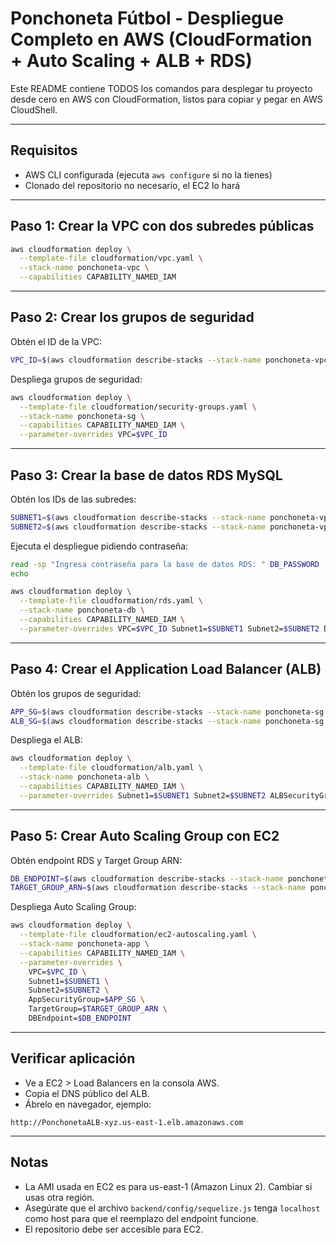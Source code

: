 # Ponchoneta Fútbol - Despliegue Completo en AWS (CloudFormation + Auto Scaling + ALB + RDS)

Este README contiene TODOS los comandos para desplegar tu proyecto desde cero en AWS con CloudFormation, listos para copiar y pegar en AWS CloudShell.

---

## Requisitos

- AWS CLI configurada (ejecuta `aws configure` si no la tienes)
- Clonado del repositorio no necesario, el EC2 lo hará

---

## Paso 1: Crear la VPC con dos subredes públicas

```bash
aws cloudformation deploy \
  --template-file cloudformation/vpc.yaml \
  --stack-name ponchoneta-vpc \
  --capabilities CAPABILITY_NAMED_IAM
```

---

## Paso 2: Crear los grupos de seguridad

Obtén el ID de la VPC:

```bash
VPC_ID=$(aws cloudformation describe-stacks --stack-name ponchoneta-vpc --query "Stacks[0].Outputs[?OutputKey=='PonchonetaVPC'].OutputValue" --output text)
```

Despliega grupos de seguridad:

```bash
aws cloudformation deploy \
  --template-file cloudformation/security-groups.yaml \
  --stack-name ponchoneta-sg \
  --capabilities CAPABILITY_NAMED_IAM \
  --parameter-overrides VPC=$VPC_ID
```

---

## Paso 3: Crear la base de datos RDS MySQL

Obtén los IDs de las subredes:

```bash
SUBNET1=$(aws cloudformation describe-stacks --stack-name ponchoneta-vpc --query "Stacks[0].Outputs[?OutputKey=='PonchonetaPublicSubnet1'].OutputValue" --output text)
SUBNET2=$(aws cloudformation describe-stacks --stack-name ponchoneta-vpc --query "Stacks[0].Outputs[?OutputKey=='PonchonetaPublicSubnet2'].OutputValue" --output text)
```

Ejecuta el despliegue pidiendo contraseña:

```bash
read -sp "Ingresa contraseña para la base de datos RDS: " DB_PASSWORD
echo

aws cloudformation deploy \
  --template-file cloudformation/rds.yaml \
  --stack-name ponchoneta-db \
  --capabilities CAPABILITY_NAMED_IAM \
  --parameter-overrides VPC=$VPC_ID Subnet1=$SUBNET1 Subnet2=$SUBNET2 DBPassword=$DB_PASSWORD
```

---

## Paso 4: Crear el Application Load Balancer (ALB)

Obtén los grupos de seguridad:

```bash
APP_SG=$(aws cloudformation describe-stacks --stack-name ponchoneta-sg --query "Stacks[0].Outputs[?OutputKey=='PonchonetaAppSecurityGroup'].OutputValue" --output text)
ALB_SG=$(aws cloudformation describe-stacks --stack-name ponchoneta-sg --query "Stacks[0].Outputs[?OutputKey=='PonchonetaALBSecurityGroup'].OutputValue" --output text)
```

Despliega el ALB:

```bash
aws cloudformation deploy \
  --template-file cloudformation/alb.yaml \
  --stack-name ponchoneta-alb \
  --capabilities CAPABILITY_NAMED_IAM \
  --parameter-overrides Subnet1=$SUBNET1 Subnet2=$SUBNET2 ALBSecurityGroup=$ALB_SG
```

---

## Paso 5: Crear Auto Scaling Group con EC2

Obtén endpoint RDS y Target Group ARN:

```bash
DB_ENDPOINT=$(aws cloudformation describe-stacks --stack-name ponchoneta-db --query "Stacks[0].Outputs[?OutputKey=='PonchonetaDBEndpoint'].OutputValue" --output text)
TARGET_GROUP_ARN=$(aws cloudformation describe-stacks --stack-name ponchoneta-alb --query "Stacks[0].Outputs[?OutputKey=='PonchonetaTargetGroup'].OutputValue" --output text)
```

Despliega Auto Scaling Group:

```bash
aws cloudformation deploy \
  --template-file cloudformation/ec2-autoscaling.yaml \
  --stack-name ponchoneta-app \
  --capabilities CAPABILITY_NAMED_IAM \
  --parameter-overrides \
    VPC=$VPC_ID \
    Subnet1=$SUBNET1 \
    Subnet2=$SUBNET2 \
    AppSecurityGroup=$APP_SG \
    TargetGroup=$TARGET_GROUP_ARN \
    DBEndpoint=$DB_ENDPOINT
```

---

## Verificar aplicación

- Ve a EC2 > Load Balancers en la consola AWS.
- Copia el DNS público del ALB.
- Ábrelo en navegador, ejemplo:

```
http://PonchonetaALB-xyz.us-east-1.elb.amazonaws.com
```

---

## Notas

- La AMI usada en EC2 es para us-east-1 (Amazon Linux 2). Cambiar si usas otra región.
- Asegúrate que el archivo `backend/config/sequelize.js` tenga `localhost` como host para que el reemplazo del endpoint funcione.
- El repositorio debe ser accesible para EC2.